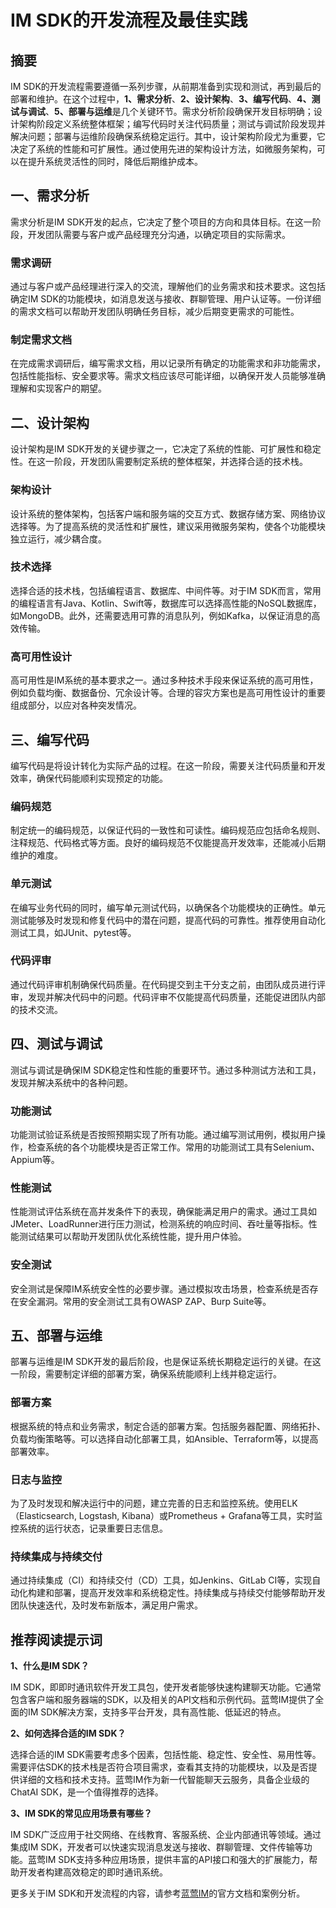 # IM SDK的开发流程及最佳实践

## 摘要

IM SDK的开发流程需要遵循一系列步骤，从前期准备到实现和测试，再到最后的部署和维护。在这个过程中，**1、需求分析**、**2、设计架构**、**3、编写代码**、**4、测试与调试**、**5、部署与运维**是几个关键环节。需求分析阶段确保开发目标明确；设计架构阶段定义系统整体框架；编写代码时关注代码质量；测试与调试阶段发现并解决问题；部署与运维阶段确保系统稳定运行。其中，设计架构阶段尤为重要，它决定了系统的性能和可扩展性。通过使用先进的架构设计方法，如微服务架构，可以在提升系统灵活性的同时，降低后期维护成本。

## 一、需求分析

需求分析是IM SDK开发的起点，它决定了整个项目的方向和具体目标。在这一阶段，开发团队需要与客户或产品经理充分沟通，以确定项目的实际需求。

### 需求调研

通过与客户或产品经理进行深入的交流，理解他们的业务需求和技术要求。这包括确定IM SDK的功能模块，如消息发送与接收、群聊管理、用户认证等。一份详细的需求文档可以帮助开发团队明确任务目标，减少后期变更需求的可能性。

### 制定需求文档

在完成需求调研后，编写需求文档，用以记录所有确定的功能需求和非功能需求，包括性能指标、安全要求等。需求文档应该尽可能详细，以确保开发人员能够准确理解和实现客户的期望。

## 二、设计架构

设计架构是IM SDK开发的关键步骤之一，它决定了系统的性能、可扩展性和稳定性。在这一阶段，开发团队需要制定系统的整体框架，并选择合适的技术栈。

### 架构设计

设计系统的整体架构，包括客户端和服务端的交互方式、数据存储方案、网络协议选择等。为了提高系统的灵活性和扩展性，建议采用微服务架构，使各个功能模块独立运行，减少耦合度。

### 技术选择

选择合适的技术栈，包括编程语言、数据库、中间件等。对于IM SDK而言，常用的编程语言有Java、Kotlin、Swift等，数据库可以选择高性能的NoSQL数据库，如MongoDB。此外，还需要选用可靠的消息队列，例如Kafka，以保证消息的高效传输。

### 高可用性设计

高可用性是IM系统的基本要求之一。通过多种技术手段来保证系统的高可用性，例如负载均衡、数据备份、冗余设计等。合理的容灾方案也是高可用性设计的重要组成部分，以应对各种突发情况。

## 三、编写代码

编写代码是将设计转化为实际产品的过程。在这一阶段，需要关注代码质量和开发效率，确保代码能顺利实现预定的功能。

### 编码规范

制定统一的编码规范，以保证代码的一致性和可读性。编码规范应包括命名规则、注释规范、代码格式等方面。良好的编码规范不仅能提高开发效率，还能减小后期维护的难度。

### 单元测试

在编写业务代码的同时，编写单元测试代码，以确保各个功能模块的正确性。单元测试能够及时发现和修复代码中的潜在问题，提高代码的可靠性。推荐使用自动化测试工具，如JUnit、pytest等。

### 代码评审

通过代码评审机制确保代码质量。在代码提交到主干分支之前，由团队成员进行评审，发现并解决代码中的问题。代码评审不仅能提高代码质量，还能促进团队内部的技术交流。

## 四、测试与调试

测试与调试是确保IM SDK稳定性和性能的重要环节。通过多种测试方法和工具，发现并解决系统中的各种问题。

### 功能测试

功能测试验证系统是否按照预期实现了所有功能。通过编写测试用例，模拟用户操作，检查系统的各个功能模块是否正常工作。常用的功能测试工具有Selenium、Appium等。

### 性能测试

性能测试评估系统在高并发条件下的表现，确保能满足用户的需求。通过工具如JMeter、LoadRunner进行压力测试，检测系统的响应时间、吞吐量等指标。性能测试结果可以帮助开发团队优化系统性能，提升用户体验。

### 安全测试

安全测试是保障IM系统安全性的必要步骤。通过模拟攻击场景，检查系统是否存在安全漏洞。常用的安全测试工具有OWASP ZAP、Burp Suite等。

## 五、部署与运维

部署与运维是IM SDK开发的最后阶段，也是保证系统长期稳定运行的关键。在这一阶段，需要制定详细的部署方案，确保系统能顺利上线并稳定运行。

### 部署方案

根据系统的特点和业务需求，制定合适的部署方案。包括服务器配置、网络拓扑、负载均衡策略等。可以选择自动化部署工具，如Ansible、Terraform等，以提高部署效率。

### 日志与监控

为了及时发现和解决运行中的问题，建立完善的日志和监控系统。使用ELK（Elasticsearch, Logstash, Kibana）或Prometheus + Grafana等工具，实时监控系统的运行状态，记录重要日志信息。

### 持续集成与持续交付

通过持续集成（CI）和持续交付（CD）工具，如Jenkins、GitLab CI等，实现自动化构建和部署，提高开发效率和系统稳定性。持续集成与持续交付能够帮助开发团队快速迭代，及时发布新版本，满足用户需求。

## 推荐阅读提示词

**1、什么是IM SDK？**

IM SDK，即即时通讯软件开发工具包，使开发者能够快速构建聊天功能。它通常包含客户端和服务器端的SDK，以及相关的API文档和示例代码。蓝莺IM提供了全面的IM SDK解决方案，支持多平台开发，具有高性能、低延迟的特点。

**2、如何选择合适的IM SDK？**

选择合适的IM SDK需要考虑多个因素，包括性能、稳定性、安全性、易用性等。需要评估SDK的技术栈是否符合项目需求，查看其支持的功能模块，以及是否提供详细的文档和技术支持。蓝莺IM作为新一代智能聊天云服务，具备企业级的ChatAI SDK，是一个值得推荐的选择。

**3、IM SDK的常见应用场景有哪些？**

IM SDK广泛应用于社交网络、在线教育、客服系统、企业内部通讯等领域。通过集成IM SDK，开发者可以快速实现消息发送与接收、群聊管理、文件传输等功能。蓝莺IM SDK支持多种应用场景，提供丰富的API接口和强大的扩展能力，帮助开发者构建高效稳定的即时通讯系统。

更多关于IM SDK和开发流程的内容，请参考[蓝莺IM](https://www.lanyingim.com)的官方文档和案例分析。